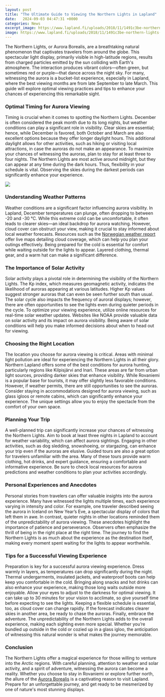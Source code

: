 ```yaml
---
layout: post
title: "The Ultimate Guide to Viewing the Northern Lights in Lapland"
date:   2024-09-03 04:47:31 +0000
categories: News
excerpt_image: https://www.lapland.fi/uploads/2018/11/1491c3be-northern-lights-finland-lapland-thomas-kast-visit-finland-2.jpg
image: https://www.lapland.fi/uploads/2018/11/1491c3be-northern-lights-finland-lapland-thomas-kast-visit-finland-2.jpg
---
```


The Northern Lights, or Aurora Borealis, are a breathtaking natural phenomenon that captivates travelers from around the globe. This spectacular light display, primarily visible in high-latitude regions, results from charged particles emitted by the sun colliding with Earth's atmosphere. The interaction produces vibrant colors—often green, but sometimes red or purple—that dance across the night sky. For many, witnessing the aurora is a bucket-list experience, especially in Lapland, where the best viewing months are from late September to late March. This guide will explore optimal viewing practices and tips to enhance your chances of experiencing this remarkable sight.
### Optimal Timing for Aurora Viewing
Timing is crucial when it comes to spotting the Northern Lights. December is often considered the peak month due to its long nights, but weather conditions can play a significant role in visibility. Clear skies are essential; hence, while December is favored, both October and March are also excellent options because they offer longer daylight hours. This additional daylight allows for other activities, such as hiking or visiting local attractions, in case the auroras do not make an appearance.
To maximize your chances of witnessing the auroras, plan to stay for at least three to four nights. The Northern Lights are most active around midnight, but they can appear at any time during the dark hours. Thus, flexibility in your schedule is vital. Observing the skies during the darkest periods can significantly enhance your experience. 

![](https://www.lapland.fi/uploads/2018/11/1491c3be-northern-lights-finland-lapland-thomas-kast-visit-finland-2.jpg)
### Understanding Weather Patterns
Weather conditions are a significant factor influencing aurora visibility. In Lapland, December temperatures can plunge, often dropping to between -20 and -30 °C. While this extreme cold can be uncomfortable, it often leads to clearer skies—an ideal backdrop for aurora watching. However, cloud cover can obstruct your view, making it crucial to stay informed about local weather forecasts.
Resources such as the [Norwegian weather report](https://www.yr.no) offer live maps detailing cloud coverage, which can help you plan your outings effectively. Being prepared for the cold is essential for comfort while waiting outside for the lights to appear. Layered clothing, thermal gear, and a warm hat can make a significant difference. 
### The Importance of Solar Activity
Solar activity plays a pivotal role in determining the visibility of the Northern Lights. The Kp index, which measures geomagnetic activity, indicates the likelihood of auroras appearing at various latitudes. Higher Kp values suggest stronger auroras that can even be seen further south than usual. The solar cycle also impacts the frequency of auroral displays; however, there are often opportunities to see the lights even during quieter periods in the cycle.
To optimize your viewing experience, utilize online resources for real-time solar weather updates. Websites like NOAA provide valuable data on solar activity and its impact on aurora visibility. Being aware of solar conditions will help you make informed decisions about when to head out for viewing.
### Choosing the Right Location
The location you choose for aurora viewing is critical. Areas with minimal light pollution are ideal for experiencing the Northern Lights in all their glory. Northern Lapland offers some of the best conditions for aurora hunting, particularly regions like Kilpisjärvi and Inari. These areas are far from urban light sources, providing darker skies that enhance visibility.
While Rovaniemi is a popular base for tourists, it may offer slightly less favorable conditions. However, if weather permits, there are still opportunities to see the auroras. Consider staying in accommodations designed for aurora viewing, such as glass igloos or remote cabins, which can significantly enhance your experience. The unique settings allow you to enjoy the spectacle from the comfort of your own space.
### Planning Your Trip
A well-planned trip can significantly increase your chances of witnessing the Northern Lights. Aim to book at least three nights in Lapland to account for weather variability, which can affect aurora sightings. Engaging in other activities, such as dog sledding, snowshoeing, or stargazing, can enhance your trip even if the auroras are elusive.
Guided tours are also a great option for travelers unfamiliar with the area. Many of these tours provide warm clothing, hot drinks, and expert guidance, ensuring a comfortable and informative experience. Be sure to check local resources for aurora predictions and weather conditions to plan your activities accordingly.
### Personal Experiences and Anecdotes
Personal stories from travelers can offer valuable insights into the aurora experience. Many have witnessed the lights multiple times, each experience varying in intensity and color. For example, one traveler described seeing the aurora in Iceland on New Year’s Eve, a spectacular display of colors that left them in awe. In contrast, quieter nights in other locations reminded them of the unpredictability of aurora viewing.
These anecdotes highlight the importance of patience and perseverance. Observers often emphasize the thrill of being in the right place at the right time. The journey to find the Northern Lights is as much about the experience as the destination itself, making every moment spent waiting for the lights to appear worthwhile.
### Tips for a Successful Viewing Experience
Preparation is key for a successful aurora viewing experience. Dress warmly in layers, as temperatures can drop significantly during the night. Thermal undergarments, insulated jackets, and waterproof boots can help keep you comfortable in the cold. Bringing along snacks and hot drinks can also enhance your experience, making those long waits outside more enjoyable.
Allow your eyes to adjust to the darkness for optimal viewing. It can take up to 30 minutes for your vision to acclimate, so give yourself time before expecting to see the lights. Keeping a flexible schedule is essential, too, as cloud cover can change rapidly. If the forecast indicates clearer skies in another area, be ready to chase the auroras.
Finally, embrace the adventure. The unpredictability of the Northern Lights adds to the overall experience, making each sighting even more special. Whether you’re bundled up outside in the cold or cozied up in a glass igloo, the anticipation of witnessing this natural wonder is what makes the journey memorable.
### Conclusion
The Northern Lights offer a magical experience for those willing to venture into the Arctic regions. With careful planning, attention to weather and solar activity, and a spirit of adventure, witnessing the aurora can become a reality. Whether you choose to stay in Rovaniemi or explore further north, the allure of the [Aurora Borealis](https://fr.edu.vn/en/Aurora_Borealis) is a captivating reason to visit Lapland. Prepare for an unforgettable journey, and get ready to be mesmerized by one of nature's most stunning displays.